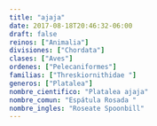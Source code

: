 ```yaml
---
title: "ajaja"
date: 2017-08-18T20:46:32-06:00
draft: false
reinos: ["Animalia"]
divisiones: ["Chordata"]
clases: ["Aves"]
ordenes: ["Pelecaniformes"]
familias: ["Threskiornithidae "]
generos: ["Platalea"]
nombre_cientifico: "Platalea ajaja"
nombre_comun: "Espátula Rosada "
nombre_ingles: "Roseate Spoonbill"
---
```

